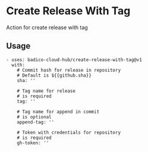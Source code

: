 # Create Release With Tag
Action for create release with tag

## Usage
```
- uses: badico-cloud-hub/create-release-with-tag@v1
  with:
    # Commit hash for release in repository
    # Default is ${{github.sha}}
    sha: ''
    
    # Tag name for release
    # is required
    tag: ''

    # Tag name for append in commit
    # is optional
    append-tag: ''

    # Token with credentials for repository
    # is required
    gh-token: ''


```